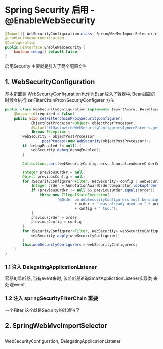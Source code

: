 # Spring Security 启用 - @EnableWebSecurity
```java
@Import({ WebSecurityConfiguration.class, SpringWebMvcImportSelector.class })
@EnableGlobalAuthentication
@Configuration
public @interface EnableWebSecurity {
    boolean debug() default false;
}
```
启用Security 主要就是引入了两个配置文件
## 1. WebSecurityConfiguration
基本配置类 WebSecurityConfiguration 也作为Bean放入了容器中, Bean加载的时候会执行 setFilterChainProxySecurityConfigurer 方法
```java
public class WebSecurityConfiguration implements ImportAware, BeanClassLoaderAware {
	@Autowired(required = false)
	public void setFilterChainProxySecurityConfigurer(
			ObjectPostProcessor<Object> objectPostProcessor,
			@Value("#{@autowiredWebSecurityConfigurersIgnoreParents.getWebSecurityConfigurers()}") List<SecurityConfigurer<Filter, WebSecurity>> webSecurityConfigurers)
			throws Exception {
		webSecurity = objectPostProcessor
				.postProcess(new WebSecurity(objectPostProcessor));
		if (debugEnabled != null) {
			webSecurity.debug(debugEnabled);
		}

		Collections.sort(webSecurityConfigurers, AnnotationAwareOrderComparator.INSTANCE);

		Integer previousOrder = null;
		Object previousConfig = null;
		for (SecurityConfigurer<Filter, WebSecurity> config : webSecurityConfigurers) {
			Integer order = AnnotationAwareOrderComparator.lookupOrder(config);
			if (previousOrder != null && previousOrder.equals(order)) {
				throw new IllegalStateException(
						"@Order on WebSecurityConfigurers must be unique. Order of "
								+ order + " was already used on " + previousConfig + ", so it cannot be used on "
								+ config + " too.");
			}
			previousOrder = order;
			previousConfig = config;
		}
		for (SecurityConfigurer<Filter, WebSecurity> webSecurityConfigurer : webSecurityConfigurers) {
			webSecurity.apply(webSecurityConfigurer);
		}
		this.webSecurityConfigurers = webSecurityConfigurers;
	}
}
```



### 1.1 注入 DelegatingApplicationListener
容器的监听器, 当有event来时, 该监听器轮询SmartApplicationListener实现类 来处理event
### 1.2 注入 springSecurityFilterChain 重要 
一个Filter 这个就是Security的过滤链了


## 2. SpringWebMvcImportSelector

##
WebSecurityConfiguration, DelegatingApplicationListener
